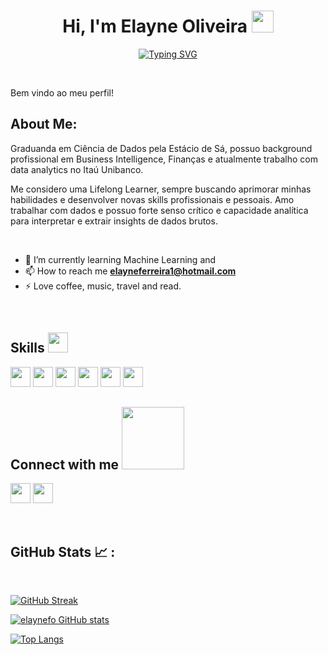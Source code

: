 <h1 align="center"><b>Hi, I'm Elayne Oliveira </b><img src="https://media.giphy.com/media/hvRJCLFzcasrR4ia7z/giphy.gif" width="35"></h1>

<p align="center">
  <a href="https://git.io/typing-svg"><img src="https://readme-typing-svg.demolab.com?font=Fira+Code&duration=3500&pause=1000&color=0DE439&center=true&vCenter=true&width=435&lines=Data+Science;Business+Intelligence;Back-End;Love+to+learn+new+stuffs;Longlife+Learner" alt="Typing SVG" /></a>
</p>


<br>

Bem vindo ao meu perfil! 

  ## About Me:

Graduanda em Ciência de Dados pela Estácio de Sá, possuo background profissional em Business Intelligence, Finanças e atualmente trabalho com data analytics no Itaú Unibanco.

Me considero uma Lifelong Learner, sempre buscando aprimorar minhas habilidades e desenvolver novas skills profissionais e pessoais. 
Amo trabalhar com dados e possuo forte senso crítico e capacidade analítica para interpretar e extrair insights de dados brutos. 

<br>

- 🌱 I’m currently learning Machine Learning and
- 📫 How to reach me **elayneferreira1@hotmail.com**
- ⚡ Love coffee, music, travel and read.

<br>

<h2> Skills <img src = "https://media2.giphy.com/media/QssGEmpkyEOhBCb7e1/giphy.gif?cid=ecf05e47a0n3gi1bfqntqmob8g9aid1oyj2wr3ds3mg700bl&rid=giphy.gif" width = 32px> </h2>

<img width ='32px' src ='https://raw.githubusercontent.com/rahulbanerjee26/githubAboutMeGenerator/main/icons/python.svg'> <img width ='32px' src ='https://github.com/rahulbanerjee26/githubProfileReadmeGenerator/blob/main/icons/java.svg'> <img width ='32px' src ='https://github.com/rahulbanerjee26/githubProfileReadmeGenerator/blob/main/icons/javascript.svg'> <img width ='32px' src='https://github.com/rahulbanerjee26/githubProfileReadmeGenerator/blob/main/icons/github.svg'> <img width ='32px' src='https://github.com/rahulbanerjee26/githubProfileReadmeGenerator/blob/main/icons/html.svg'> <img width ='32px' src='https://github.com/rahulbanerjee26/githubProfileReadmeGenerator/blob/main/icons/css.svg'>

<h2> Connect with me <img src='https://raw.githubusercontent.com/ShahriarShafin/ShahriarShafin/main/Assets/handshake.gif' width="100px"> </h2>
<a href = 'https://www.linkedin.com/in/elayne-oliveira/'> <img width = '32px' align= 'center' src="https://raw.githubusercontent.com/rahulbanerjee26/githubAboutMeGenerator/main/icons/linked-in-alt.svg"/></a> 
<a href = 'https://www.github.com/elaynefo'> <img width = '32px' align= 'center' src="https://raw.githubusercontent.com/rahulbanerjee26/githubAboutMeGenerator/main/icons/github.svg"/></a>
  
<br>
<br>
  <br>
  
  ## GitHub Stats 📈 :

<br>

[![GitHub Streak](https://github-readme-streak-stats.herokuapp.com?user=elaynefo&theme=algolia&date_format=M%20j%5B%2C%20Y%5D)](https://git.io/streak-stats)

[![elaynefo GitHub stats](https://github-readme-stats.vercel.app/api?username=elaynefo&theme=algolia)](https://github.com/elaynefo/github-readme-stats) 

[![Top Langs](https://github-readme-stats.vercel.app/api/top-langs/?username=elaynefo&theme=algolia)](https://github.com/elaynefo/github-readme-stats)
<br></a>

